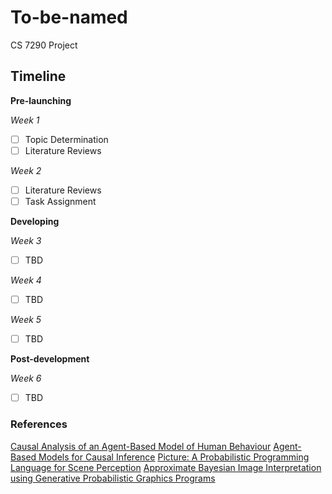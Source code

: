 # To-be-named
CS 7290 Project


## Timeline

**Pre-launching**


*Week 1*

- [ ] Topic Determination 
- [ ] Literature Reviews

*Week 2*

- [ ] Literature Reviews
- [ ] Task Assignment

**Developing**	

*Week 3*

- [ ] TBD

*Week 4*

- [ ] TBD


*Week 5*

- [ ] TBD



**Post-development**
 

 
 *Week 6*
 
 - [ ] TBD


### References

[Causal Analysis of an Agent-Based Model of Human Behaviour](http://downloads.hindawi.com/journals/complexity/2017/8381954.pdf)
[Agent-Based Models for Causal Inference](https://dash.harvard.edu/bitstream/handle/1/27201721/MURRAY-DISSERTATION-2016.pdf?sequence=3&isAllowed=y)
[Picture: A Probabilistic Programming Language for Scene Perception](https://mrkulk.github.io/www_cvpr15/1999.pdf)
[Approximate Bayesian Image Interpretation using
Generative Probabilistic Graphics Programs](https://arxiv.org/pdf/1307.0060v1.pdf)
